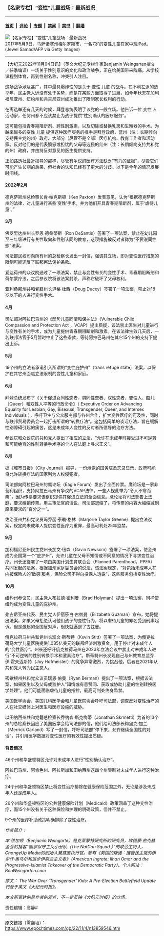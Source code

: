 ### 【名家专栏】“变性”儿童战场：最新战况

---

#### [首页](../../../..?n13859546) &nbsp;|&nbsp; [评论](../../../../../epoch-comment?n13859546) &nbsp;|&nbsp; [专题](../../../../../epoch-special?n13859546) &nbsp;|&nbsp; [禁闻](../../../../../epoch-news?n13859546) &nbsp;|&nbsp; [禁书](../../../../../books?n13859546) &nbsp;|&nbsp; [翻墙](https://github.com/gfw-breaker/nogfw/blob/master/README.md?n13859546)


<div><img alt="【名家专栏】“变性”儿童战场：最新战况" class="attachment-djy_600_400 size-djy_600_400 wp-post-image" src="https://i.epochtimes.com/assets/uploads/2022/11/id13859549-Transgender-Boy-700x420-600x400.jpg"/>
<div class="caption">
 2017年5月9日，马萨诸塞州梅尔罗斯市，一名7岁的变性儿童在家中玩iPad。(Jewel Samad/AFP via Getty Images)
</div></div><hr/><div class="post_content" id="artbody" itemprop="articleBody">
 <!-- article content begin -->
 <p>
  【大纪元2022年11月04日讯】（英文大纪元专栏作家Benjamin Weingarten撰文／任季编译）一场关于性别意识的文化和政治战争，正在给美国带来阵痛。从学校课程到体育，再到性别名称，冲突引人注目。
 </p>
 <p>
  这场战争涉及甚广，其中最具爆炸性的是关于
  <ok href="https://www.epochtimes.com/gb/tag/%E5%8F%98%E6%80%A7.html">
   变性
  </ok>
  <ok href="https://www.epochtimes.com/gb/tag/%E5%84%BF%E7%AB%A5.html">
   儿童
  </ok>
  的战斗。在不利左派的选举年，民主党人远没有处于劣势，而是在某些方面取得了进展，如今年秋天在加利福尼亚州、纽约州和弗吉尼亚州成功推出了限制家长权利的行动。
 </p>
 <p>
  在离选举还有几天的时候，拜登总统表明了该党的一般立场。他告诉一位
  <ok href="https://www.epochtimes.com/gb/tag/%E5%8F%98%E6%80%A7.html">
   变性
  </ok>
  人活动家，任何州都不应该禁止为孩子提供“性别确认的医疗服务”。
 </p>
 <p>
  这可能包括青春期阻断剂、跨性别激素，以及切除或替换乳房和生殖器的手术。为越来越多的变性
  <ok href="https://www.epochtimes.com/gb/tag/%E5%84%BF%E7%AB%A5.html">
   儿童
  </ok>
  提供这种医疗服务的推手是拜登政府、蓝州（注：长期倾向支持民主党的州）政府、大部分（尽管不是全部）医疗机构、教育工作者和活动家。反对他们的是代表愤怒或担忧的父母等选民的红州（注：长期倾向支持共和党的州）政府，并由持反对意见的医生提供支持。
 </p>
 <p>
  正如路透社最近报导的那样，尽管有争议的医疗方法缺乏“有力的证据”，尽管它们可能产生长期的后果，但社会的认知已经有了更大的分歧。以下是今年的情况发展时间线。
 </p>
 <h4>
  2022年2月
 </h4>
 <p>
  德克萨斯州总检察长肯‧帕克斯顿（Ken Paxton）发表意见，认为“根据德克萨斯州的法律，对儿童进行某些‘变性’手术，并为他们开具青春期阻断剂，属于‘虐待儿童’。”
 </p>
 <h4>
  3月
 </h4>
 <p>
  佛罗里达州州长罗恩‧德桑蒂斯（Ron DeSantis）签署了一项法案，禁止在幼儿园至三年级进行有关性取向和性别认同的教育，这项措施被反对者称为“不要说同性恋”法案。
 </p>
 <p>
  司法部民权司向所有州的总检察长发出一封信，强调其立场，即对变性医疗措施的限制可能违反了联邦宪法保护条款。
 </p>
 <p>
  爱达荷州的众议院通过了一项法案，禁止与变性有关的变性手术、青春期阻断剂和荷尔蒙疗法，之后参议院将该法案封杀，声称它破坏了父母权利。
 </p>
 <p>
  亚利桑那州共和党籍州长道格‧杜西（Doug Ducey）签署了一项法案，禁止对18岁以下的人进行变性手术。
 </p>
 <h4>
  4月
 </h4>
 <p>
  司法部对阿拉巴马州的《弱势儿童同情和保护法》（Vulnerable Child Compassion and Protection Act ，VCAP）提出质疑，该法禁止医生对儿童进行与变性有关的手术，或为儿童提供青春期阻断剂和激素。在该法律生效几天后，一名联邦法官于5月暂时中止了这些条款，等待阿拉巴马州在其它15个州的支持下提出上诉。
 </p>
 <h4>
  5月
 </h4>
 <p>
  19个州的立法者承诺引入所谓的“变性庇护州”（trans refuge state）法案，以保护在其它州面临立法限制的变性儿童和家庭。
 </p>
 <h4>
  6月
 </h4>
 <p>
  拜登总统发布了《关于促进女同性恋者、男同性恋者、双性恋者、变性人、酷儿（Queer）和双性人平等的行政命令》（
  <ok href="https://www.whitehouse.gov/briefing-room/presidential-actions/2022/06/15/executive-order-on-advancing-equality-for-lesbian-gay-bisexual-transgender-queer-and-intersex-individuals/">
   Executive Order on Advancing Equality for Lesbian, Gay, Bisexual, Transgender, Queer, and Intersex Individuals
  </ok>
  ），呼吁卫生与公众服务部与各州合作，扩大变性医疗的可及性，同时与联邦贸易委员会一起打击所谓的“转换疗法”。这包括简单的谈话疗法，旨在缓解性别障碍引起的痛苦，这是未成年人变性的反对者所倡导的治疗方法。
 </p>
 <p>
  参议院和众议院的共和党人提出了相应的立法，“允许在未成年时接受过不可逆转和可能绝育的性别转换手术序的个人在法庭上寻求正义”。
 </p>
 <h4>
  8月
 </h4>
 <p>
  据《城市日报》（City Journal）报导，一份泄露的国务院备忘录显示，政府可能将允许转换疗法的国家列为人权侵犯者。
 </p>
 <p>
  司法部向阿拉巴马州的鹰论坛（Eagle Forum）发出了全面传票。鹰论坛是一家非营利组织，支持阿拉巴马州有争议的VCAP法律。一些人视此举为“令人不寒而栗”，因为传票要求该组织提供其促进立法的全面信息。鹰论坛将司法部告上法庭，要求撤销传票。用主审法官的话说，司法部退缩了，将传票的内容大幅缩减到原来要求的“百分之一”。
 </p>
 <p>
  佐治亚州共和党议员玛乔丽‧泰勒‧格林（Marjorie Taylor Greene）提出立法议案，规定向未成年人提供变性医疗为重罪，最高可判处25年监禁。
 </p>
 <h4>
  9月
 </h4>
 <p>
  加利福尼亚州民主党州长加文‧纽森（Gavin Newsom）签署了一项法案，使金州成为全国第一个“庇护州”，允许儿童在父母不知情或不同意的情况下寻求变性治疗。州长还签署了一项由美国计划生育联合会（Planned Parenthood，PPFA）共同发起的法案，根据加州家庭委员会的说法，该法案规定，“对包括未成年人在内被保险人的‘敏感’服务，保险公司不得向投保人透露”，这些服务包括变性治疗。
 </p>
 <h4>
  10月
 </h4>
 <p>
  纽约州参议员、民主党人布拉德‧霍利曼（Brad Holyman）提出一项法案，同样使纽约成为变性儿童的庇护州。
 </p>
 <p>
  弗吉尼亚州代表、民主党人伊丽莎白‧古兹曼（Elizabeth Guzman）宣布，她将提出法案，如果父母拒绝认可他们孩子的变性行为，将以虐待儿童的罪名受到刑事起诉。但是激起的全国反对声，很快就逼退了古兹曼。
 </p>
 <p>
  俄克拉荷马州共和党州长凯文‧斯蒂特（Kevin Stitt）签署了一项法案，为俄克拉荷马大学儿童医院提供1.085亿美元的联邦经济刺激资金，用于停止对未成年人的“变性医疗”。州长还呼吁俄克拉荷马州在2023年立法会议中禁止对未成年人进行“不可逆转的性别转换手术和激素治疗”。斯蒂特州长发现自己与州教育总监乔伊‧霍夫迈斯特（Joy Hofmeister）的竞争异常激烈，为挑战他，后者在2021年从共和党人转为民主党人。
 </p>
 <p>
  密歇根州共和党众议员瑞恩‧伯曼（Ryan Berman）提出了一项法案，根据该法案，如果医生以及父母或监护人“知情或有意赞同、获取或协助儿童的性别转换医学处理”，他们可能面临虐待儿童的指控，最高可判处终身监禁。
 </p>
 <p>
  美国医学协会、美国儿科医学会和儿童医院协会呼吁司法部，调查反对变性治疗的人在社交媒体上对医生和医疗设施的威胁。
 </p>
 <p>
  以田纳西州共和党籍总检察长乔纳森‧斯克梅蒂（Jonathan Skrmetti）为首的13个州的总检察长回应了美国医学会给司法部的信，他们给司法部长梅里克‧加兰（Merrick Garland）写了一封信，呼吁司法部“停下来，允许继续全国性的对话”，并引用医学数据对变性医疗的有效性提出质疑。
 </p>
 <h4>
  背景情况
 </h4>
 <p>
  46个州和华盛顿特区允许对未成年人进行“性别确认治疗”。
 </p>
 <p>
  阿拉巴马州、阿肯色州、阿拉斯加和田纳西州这四个州限制对未成年人进行这种治疗。
 </p>
 <p>
  24个州和华盛顿特区禁止将变性治疗排除在健康保险范围之外，无论是涉及未成年人还是成年人。
 </p>
 <p>
  26个州和华盛顿特区的公共健康保险计划（Medicaid）政策涵盖了这种变性治疗，而15个州没有关于这种保险和护理的明确政策，但并不禁止。
 </p>
 <p>
  9个州的医疗补助政策明确排除了变性治疗。
 </p>
 <p>
  <em>
   作者简介：
  </em>
 </p>
 <p>
  <em>
   本‧维加顿（Benjamin Weingarte）是克莱蒙特研究所的研究员，埃德蒙‧伯克基金会的播客“国家保守主义小分队（The NatCon Squad ）”的联合主持人，ChangeUp Media的创始人兼首席执行官。著有《美国的叛徒：接管民主党的伊尔汗‧奥马尔和进步伊斯兰主义者》（American Ingrate: Ilhan Omar and the Progressive-Islamist Takeover of the Democratic Party）。个人网站：BenWeingarten.com
  </em>
 </p>
 <p>
  <em>
   原文：
   <ok href="https://www.theepochtimes.com/the-war-over-transgender-kids-a-pre-election-battlefield-update_4826653.html">
    The War Over ‘Transgender’ Kids: A Pre-Election Battlefield Update
   </ok>
   刊登于英文《大纪元时报》。
  </em>
 </p>
 <p>
  <em>
   本文所表达的是作者的观点，不一定反映《大纪元时报》的立场。
  </em>
 </p>
 <p>
  责任编辑：高静#
 </p>
 <!-- article content end -->
 <div id="below_article_ad">
 </div>
</div>


---

原文链接（需翻墙）：https://www.epochtimes.com/gb/22/11/4/n13859546.htm